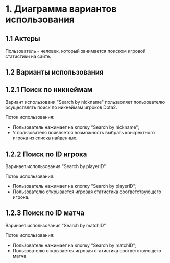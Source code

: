 # 1. Диаграмма вариантов использования
## 1.1 Актеры
Пользователь - человек, который занимается поиском игровой статистики на сайте.
## 1.2 Варианты использования
## 1.2.1 Поиск по никнеймам
Вариант использовани "Search by nickname" пользволяет пользователю осуществлять поиск по никнеймам игроков Dota2.

Поток использования:
- Пользователь нажимает на кпопку "Search by nickname";
- У пользователя появляется возможность выбрать конкректного игрока из списка найденных.
## 1.2.2 Поиск по ID игрока
Варинает использования "Search by playerID"

Поток использования:
- Пользователь нажимает на кпопку "Search by playerID";
- Пользователю открывается игровая статистика соответствующего игрока.
## 1.2.3 Поиск по ID матча 
Варинает использования "Search by matchID"

Поток использования:
- Пользователь нажимает на кпопку "Search by matchID";
- Пользователю открывается игровая статистика соответствующего матча.
